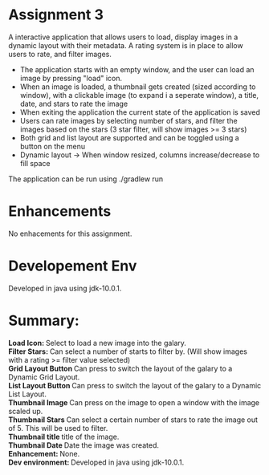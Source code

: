 <h1> Assignment 3 </h1> 
A interactive application that allows users to load, display images in a dynamic layout with their metadata.
A rating system is in place to allow users to rate, and filter images. 

<ul>
    <li> The application starts with an empty window, and the user can load an image by pressing "load" icon. </li> 
    <li> When an image is loaded, a thumbnail gets created (sized according to window), with a clickable image (to expand i a seperate window), a title, date, and stars to rate the image </li>
    <li> When exiting the application the current state of the application is saved </li>
    <li> Users can rate images by selecting number of stars, and filter the images based on the stars (3 star filter, will show images >= 3 stars) </li>
    <li> Both grid and list layout are supported and can be toggled using a button on the menu </li>
    <li> Dynamic layout -> When window resized, columns increase/decrease to fill space </li>
</ul>

The application can be run using ./gradlew run

<h1> Enhancements </h1>
No enhacements for this assignment. 

<h1> Developement Env </h1> 
Developed in java using jdk-10.0.1. 

<h1> Summary: </h1> 
<b> Load Icon: </b> Select to load a new image into the galary. <br> 
<b> Filter Stars: </b> Can select a number of starts to filter by. (Will show images with a rating >= filter value selected) <br> 
<b> Grid Layout Button </b> Can press to switch the layout of the galary to a Dynamic Grid Layout. <br> 
<b> List Layout Button </b> Can press to switch the layout of the galary to a Dynamic List Layout. <br> 
<b> Thumbnail Image </b> Can press on the image to open a window with the image scaled up. <br> 
<b> Thumbnail Stars </b> Can select a certain number of stars to rate the image out of 5. This will be used to filter. <br> 
<b> Thumbnail title </b> title of the image.<br> 
<b> Thumbnail Date </b> Date the image was created.<br> 
<b> Enhancement: </b> None. <br> 
<b> Dev environment: </b> Developed in java using jdk-10.0.1.   </br>